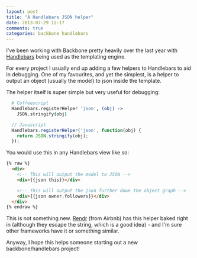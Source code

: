 ```yaml
---
layout: post
title: "A Handlebars JSON helper"
date: 2013-07-29 12:17
comments: true
categories: backbone handlebars
---
```


I've been working with Backbone pretty heavily over the last year with 
[Handlebars](http://handlebarsjs.com) being used as the templating
engine.

For every project I usually end up adding a few helpers to Handlebars
to aid in debugging. One of my favourites, and yet the simplest, is a helper to output 
an object (usually the model) to json inside the template.

The helper itself is super simple but very useful for debugging:

```coffeescript
  # Coffeescript
  Handlebars.registerHelper 'json', (obj) ->
    JSON.stringify(obj)
```
```javascript
  // Javascript
  Handlebars.registerHelper('json', function(obj) {
    return JSON.stringify(obj);
  });
```

You would use this in any Handlebars view like so:

```html
{% raw %}
  <div>
    <!-- This will output the model to JSON -->
    <div>{{json this}}</div>

    <!-- This will output the json further down the object graph -->
    <div>{{json owner.followers}}</div>
  </div>
{% endraw %}
```

This is not something new.
[Rendr](https://github.com/airbnb/rendr-handlebars/blob/master/shared/helpers.js#L53) (from Airbnb)
has this helper baked right in (although they escape the string, which is a
good idea) - and I'm sure other frameworks have it or
something similar.

Anyway, I hope this helps someone starting out a new backbone/handlebars
project!


